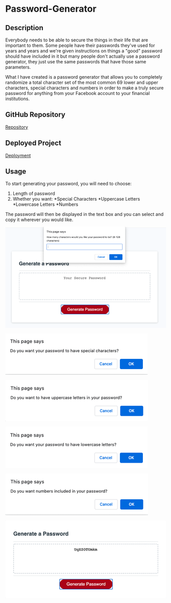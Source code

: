 # Password-Generator

## Description 

Everybody needs to be able to secure the things in their life that are important to them. Some people have their passwords they've used for years and years and we're given instructions on things a "good" password should have included in it but many people don't actually use a password generator, they just use the same passwords that have those same parameters. 

What I have created is a password generator that allows you to completely randomize a total character set of the most common 69 lower and upper characters, special characters and numbers in order to make a truly secure password for anything from your Facebook account to your financial institutions. 

## GitHub Repository

[Repository](https://github.com/moagermo/Password-Generator)

## Deployed Project 

[Deployment](https://moagermo.github.io/Password-Generator/)


## Usage 

To start generating your password, you will need to choose: 

1. Length of password
2. Whether you want:
    *Special Characters
    *Uppercase Letters
    *Lowercase Letters
    *Numbers

The password will then be displayed in the text box and you can select and copy it wherever you would like.


![Alt text](Assets/Images/Password-Length.png?raw=true "Password Length")

![Alt text](Assets/Images/Special-Characters.png?raw=true "Special Characters")

![Alt text](Assets/Images/Uppercase-Letters.png?raw=true "Uppercase Letters")

![Alt text](Assets/Images/Lowercase-Letters.png?raw=true "Lowercase Letters")

![Alt text](Assets/Images/Numbers.png?raw=true "Numbers")

![Alt text](Assets/Images/Final-Password.png?raw=true "Final Password")